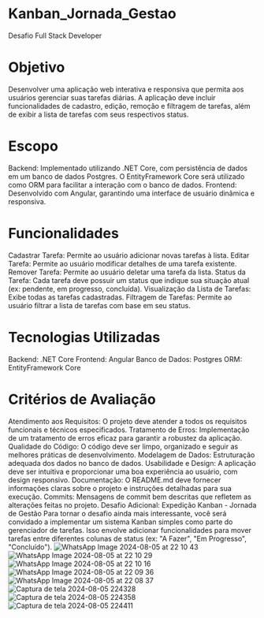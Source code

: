 # Kanban_Jornada_Gestao
Desafio Full Stack Developer

# Objetivo
Desenvolver uma aplicação web interativa e responsiva que permita aos usuários gerenciar suas tarefas diárias. A aplicação deve incluir funcionalidades de cadastro, edição, remoção e filtragem de tarefas, além de exibir a lista de tarefas com seus respectivos status.

# Escopo
Backend: Implementado utilizando .NET Core, com persistência de dados em um banco de dados Postgres. O EntityFramework Core será utilizado como ORM para facilitar a interação com o banco de dados.
Frontend: Desenvolvido com Angular, garantindo uma interface de usuário dinâmica e responsiva.

# Funcionalidades
 Cadastrar Tarefa: Permite ao usuário adicionar novas tarefas à lista.
 Editar Tarefa: Permite ao usuário modificar detalhes de uma tarefa existente.
 Remover Tarefa: Permite ao usuário deletar uma tarefa da lista.
 Status da Tarefa: Cada tarefa deve possuir um status que indique sua situação atual (ex: pendente, em progresso, concluída).
 Visualização da Lista de Tarefas: Exibe todas as tarefas cadastradas.
 Filtragem de Tarefas: Permite ao usuário filtrar a lista de tarefas com base em seu status.

# Tecnologias Utilizadas
Backend: .NET Core
Frontend: Angular
Banco de Dados: Postgres
ORM: EntityFramework Core

# Critérios de Avaliação
Atendimento aos Requisitos: O projeto deve atender a todos os requisitos funcionais e técnicos especificados.
Tratamento de Erros: Implementação de um tratamento de erros eficaz para garantir a robustez da aplicação.
Qualidade do Código: O código deve ser limpo, organizado e seguir as melhores práticas de desenvolvimento.
Modelagem de Dados: Estruturação adequada dos dados no banco de dados.
Usabilidade e Design: A aplicação deve ser intuitiva e proporcionar uma boa experiência ao usuário, com design responsivo.
Documentação: O README.md deve fornecer informações claras sobre o projeto e instruções detalhadas para sua execução.
Commits: Mensagens de commit bem descritas que refletem as alterações feitas no projeto.
Desafio Adicional: Expedição Kanban - Jornada de Gestão
Para tornar o desafio ainda mais interessante, você será convidado a implementar um sistema Kanban simples como parte do gerenciador de tarefas. Isso envolve adicionar funcionalidades para mover tarefas entre diferentes colunas de status (ex: "A Fazer", "Em Progresso", "Concluído").
![WhatsApp Image 2024-08-05 at 22 10 43](https://github.com/user-attachments/assets/251b9525-58e1-44cf-b5ba-ab0cab13ea55)
![WhatsApp Image 2024-08-05 at 22 10 29](https://github.com/user-attachments/assets/b52a6c35-b76a-4412-9a9b-70a7defcca22)
![WhatsApp Image 2024-08-05 at 22 10 16](https://github.com/user-attachments/assets/84588191-91d2-4182-9c3b-a08788c476ea)
![WhatsApp Image 2024-08-05 at 22 09 36](https://github.com/user-attachments/assets/ee1670d0-9235-4f2c-8fbb-1b45948b74aa)
![WhatsApp Image 2024-08-05 at 22 08 37](https://github.com/user-attachments/assets/af10eb57-8425-477a-9358-c2b98ae99f12)
![Captura de tela 2024-08-05 224328](https://github.com/user-attachments/assets/fc70d436-3e82-4946-8e88-1380a9aed48f)
![Captura de tela 2024-08-05 224358](https://github.com/user-attachments/assets/cc61cc0f-881d-4c11-8ad4-cd56986cb3a7)
![Captura de tela 2024-08-05 224411](https://github.com/user-attachments/assets/3fd161ef-05e8-4609-9674-468e29fb5d42)




